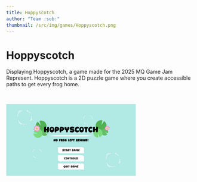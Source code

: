 ```yaml
---
title: Hoppyscotch
author: "Team :sob:"
thumbnail: /src/img/games/Hoppyscotch.png
---
```


# Hoppyscotch

Displaying Hoppyscotch, a game made for the 2025 MQ Game Jam Represent. Hoppyscotch is a 2D puzzle game where you create accessible paths to get every frog home.

<br>

![Hoppyscotch](/src/img/games/Hoppyscotch.png)